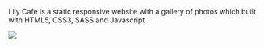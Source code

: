 <p>Lily Cafe is a static responsive website with a gallery of photos which built with HTML5, CSS3, SASS and Javascript</p>
<img src="img/ezgif.com-gif-maker.gif"/>

